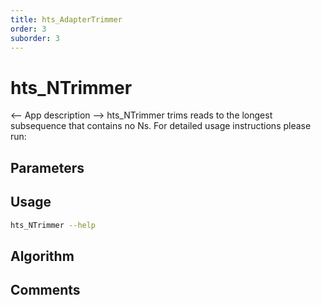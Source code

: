 ```yaml
---
title: hts_AdapterTrimmer
order: 3
suborder: 3
---
```


# hts_NTrimmer

<-- App description -->
hts_NTrimmer trims reads to the longest subsequence that contains no Ns.
For detailed usage instructions please run:

## Parameters


## Usage

```bash
hts_NTrimmer --help
```

## Algorithm


## Comments
